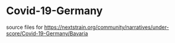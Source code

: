 # Covid-19-Germany

source files for https://nextstrain.org/community/narratives/under-score/Covid-19-Germany/Bavaria
